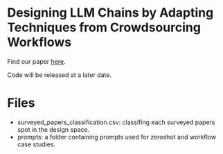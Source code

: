 # Designing LLM Chains by Adapting Techniques from Crowdsourcing Workflows

Find our paper [here]().

Code will be released at a later date.

# Files
- surveyed_papers_classification.csv: classifing each surveyed papers spot in the design space. 
- prompts: a folder containing prompts used for zeroshot and workflow case studies.
